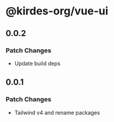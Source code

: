 # @kirdes-org/vue-ui

## 0.0.2

### Patch Changes

- Update build deps

## 0.0.1

### Patch Changes

- Tailwind v4 and rename packages

